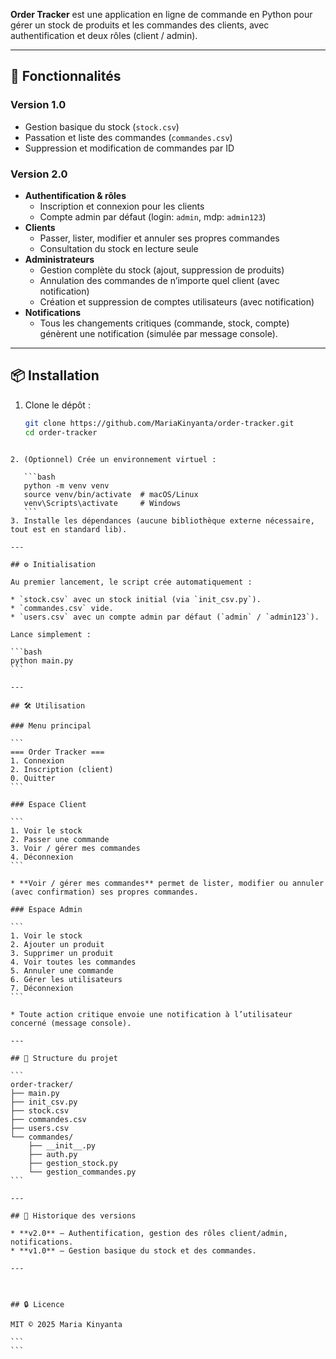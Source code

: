 
**Order Tracker** est une application en ligne de commande en Python pour gérer un stock de produits et les commandes des clients, avec authentification et deux rôles (client / admin).

---

## 🚀 Fonctionnalités

### Version 1.0  
- Gestion basique du stock (`stock.csv`)  
- Passation et liste des commandes (`commandes.csv`)  
- Suppression et modification de commandes par ID  

### Version 2.0  
- **Authentification & rôles**  
  - Inscription et connexion pour les clients  
  - Compte admin par défaut (login: `admin`, mdp: `admin123`)  
- **Clients**  
  - Passer, lister, modifier et annuler ses propres commandes  
  - Consultation du stock en lecture seule  
- **Administrateurs**  
  - Gestion complète du stock (ajout, suppression de produits)  
  - Annulation des commandes de n’importe quel client (avec notification)  
  - Création et suppression de comptes utilisateurs (avec notification)  
- **Notifications**  
  - Tous les changements critiques (commande, stock, compte) génèrent une notification (simulée par message console).



---

## 📦 Installation

1. Clone le dépôt :
   ```bash
   git clone https://github.com/MariaKinyanta/order-tracker.git
   cd order-tracker
````

2. (Optionnel) Crée un environnement virtuel :

   ```bash
   python -m venv venv
   source venv/bin/activate  # macOS/Linux
   venv\Scripts\activate     # Windows
   ```
3. Installe les dépendances (aucune bibliothèque externe nécessaire, tout est en standard lib).

---

## ⚙️ Initialisation

Au premier lancement, le script crée automatiquement :

* `stock.csv` avec un stock initial (via `init_csv.py`).
* `commandes.csv` vide.
* `users.csv` avec un compte admin par défaut (`admin` / `admin123`).

Lance simplement :

```bash
python main.py
```

---

## 🛠️ Utilisation

### Menu principal

```
=== Order Tracker ===
1. Connexion
2. Inscription (client)
0. Quitter
```

### Espace Client

```
1. Voir le stock
2. Passer une commande
3. Voir / gérer mes commandes
4. Déconnexion
```

* **Voir / gérer mes commandes** permet de lister, modifier ou annuler (avec confirmation) ses propres commandes.

### Espace Admin

```
1. Voir le stock
2. Ajouter un produit
3. Supprimer un produit
4. Voir toutes les commandes
5. Annuler une commande
6. Gérer les utilisateurs
7. Déconnexion
```

* Toute action critique envoie une notification à l’utilisateur concerné (message console).

---

## 📂 Structure du projet

```
order-tracker/
├── main.py
├── init_csv.py          
├── stock.csv
├── commandes.csv
├── users.csv
└── commandes/
    ├── __init__.py
    ├── auth.py
    ├── gestion_stock.py
    └── gestion_commandes.py
```

---

## 📄 Historique des versions

* **v2.0** – Authentification, gestion des rôles client/admin, notifications.
* **v1.0** – Gestion basique du stock et des commandes.

---



## 🔒 Licence

MIT © 2025 Maria Kinyanta

```
```
